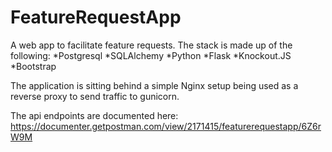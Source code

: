 # FeatureRequestApp
A web app to facilitate feature requests. The stack is made up of the following:
*Postgresql
*SQLAlchemy
*Python
*Flask
*Knockout.JS
*Bootstrap

The application is sitting behind a simple Nginx setup being used as a reverse proxy to send traffic to gunicorn.

The api endpoints are documented here:
https://documenter.getpostman.com/view/2171415/featurerequestapp/6Z6rW9M
